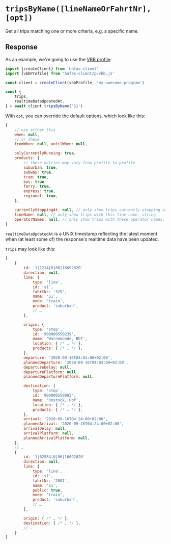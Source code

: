 # `tripsByName([lineNameOrFahrtNr], [opt])`

Get all trips matching one or more criteria, e.g. a specific name.

## Response

As an example, we're going to use the [VBB profile](../p/vbb):

```js
import {createClient} from 'hafas-client'
import {vbbProfile} from 'hafas-client/p/vbb.js'

const client = createClient(vbbProfile, 'my-awesome-program')

const {
	trips,
	realtimeDataUpdatedAt,
} = await client.tripsByName('S1')
```

With `opt`, you can override the default options, which look like this:

```js
{
	// use either this
	when: null,
	// or these
	fromWhen: null, untilWhen: null,

	onlyCurrentlyRunning: true,
	products: {
		// these entries may vary from profile to profile
		suburban: true,
		subway: true,
		tram: true,
		bus: true,
		ferry: true,
		express: true,
		regional: true,
	},

	currentlyStoppingAt: null, // only show trips currently stopping at a stop/station, string
	lineName: null, // only show trips with this line name, string
	operatorNames: null, // only show trips with these operator names, array of strings
}
```

`realtimeDataUpdatedAt` is a UNIX timestamp reflecting the latest moment when (at least some of) the response's realtime data have been updated.

`trips` may look like this:

```js
[
	{
		id: '1|1214|0|86|16092020'
		direction: null,
		line: {
			type: 'line',
			id: 's1',
			fahrtNr: '325',
			name: 'S1',
			mode: 'train',
			product: 'suburban',
			// …
		},

		origin: {
			type: 'stop',
			id: '900000550239',
			name: 'Warnemünde, Bhf',
			location: { /* … */ },
			products: { /* … */ },
		},
		departure: '2020-09-16T04:03:00+02:00',
		plannedDeparture: '2020-09-16T04:03:00+02:00',
		departureDelay: null,
		departurePlatform: null,
		plannedDeparturePlatform: null,

		destination: {
			type: 'stop',
			id: '900000550002',
			name: 'Rostock, Hbf',
			location: { /* … */ },
			products: { /* … */ },
		},
		arrival: '2020-09-16T04:24:00+02:00',
		plannedArrival: '2020-09-16T04:24:00+02:00',
		arrivalDelay: null,
		arrivalPlatform: null,
		plannedArrivalPlatform: null,
	},
	// …
	{
		id: '1|62554|0|86|16092020'
		direction: null,
		line: {
			type: 'line',
			id: 's1',
			fahrtNr: '2001',
			name: 'S1',
			public: true,
			mode: 'train',
			product: 'suburban',
			// …
		},

		origin: { /* … */ },
		destination: { /* … */ },
		// …
	}
]
```
